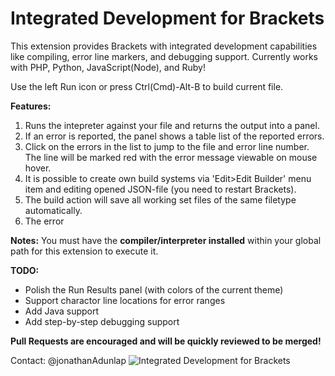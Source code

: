 Integrated Development for Brackets
================
This extension provides Brackets with integrated development capabilities like compiling, error line markers, and debugging support. Currently works with PHP, Python, JavaScript(Node), and Ruby!

Use the left Run icon or press Ctrl(Cmd)-Alt-B to build current file.

**Features:**

1. Runs the intepreter against your file and returns the output into a panel.
2. If an error is reported, the panel shows a table list of the reported errors.
3. Click on the errors in the list to jump to the file and error line number. The line will be marked red with the error message viewable on mouse hover.
3. It is possible to create own build systems via 'Edit>Edit Builder' menu item and editing opened JSON-file (you need to restart Brackets). 
4. The build action will save all working set files of the same filetype automatically.
5. The error

**Notes:**
You must have the **compiler/interpreter installed** within your global path for this extension to execute it.


**TODO:**

* Polish the Run Results panel (with colors of the current theme)
* Support charactor line locations for error ranges
* Add Java support
* Add step-by-step debugging support

**Pull Requests are encouraged and will be quickly reviewed to be merged!**

Contact: @jonathanAdunlap
![Integrated Development for Brackets](http://i.imgur.com/kHVEprN.png "Integrated Development for Brackets")
